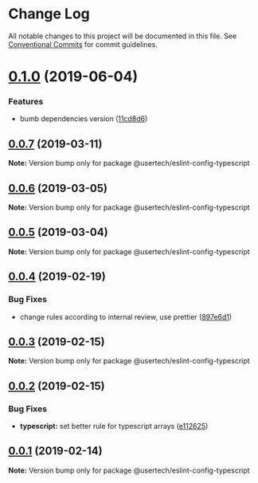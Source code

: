# Change Log

All notable changes to this project will be documented in this file.
See [Conventional Commits](https://conventionalcommits.org) for commit guidelines.

# [0.1.0](https://github.com/usertech/eslint-config/compare/v0.0.7...v0.1.0) (2019-06-04)


### Features

* bumb dependencies version ([11cd8d6](https://github.com/usertech/eslint-config/commit/11cd8d6))





## [0.0.7](https://github.com/usertech/eslint-config/compare/v0.0.6...v0.0.7) (2019-03-11)

**Note:** Version bump only for package @usertech/eslint-config-typescript





## [0.0.6](https://github.com/usertech/eslint-config/compare/v0.0.5...v0.0.6) (2019-03-05)

**Note:** Version bump only for package @usertech/eslint-config-typescript





## [0.0.5](https://github.com/usertech/eslint-config/compare/v0.0.4...v0.0.5) (2019-03-04)

**Note:** Version bump only for package @usertech/eslint-config-typescript





## [0.0.4](https://github.com/usertech/eslint-config/compare/v0.0.3...v0.0.4) (2019-02-19)


### Bug Fixes

* change rules according to internal review, use prettier ([897e6d1](https://github.com/usertech/eslint-config/commit/897e6d1))





## [0.0.3](https://github.com/usertech/eslint-config/compare/v0.0.2...v0.0.3) (2019-02-15)

**Note:** Version bump only for package @usertech/eslint-config-typescript





## [0.0.2](https://github.com/usertech/eslint-config/compare/v0.0.1...v0.0.2) (2019-02-15)


### Bug Fixes

* **typescript:** set better rule for typescript arrays ([e112625](https://github.com/usertech/eslint-config/commit/e112625))





## [0.0.1](https://github.com/usertech/eslint-config/compare/v0.0.0...v0.0.1) (2019-02-14)

**Note:** Version bump only for package @usertech/eslint-config-typescript
